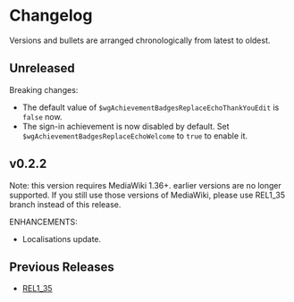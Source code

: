 # Changelog

Versions and bullets are arranged chronologically from latest to oldest.

## Unreleased

Breaking changes:

- The default value of `$wgAchievementBadgesReplaceEchoThankYouEdit` is `false` now.
- The sign-in achievement is now disabled by default. Set `$wgAchievementBadgesReplaceEchoWelcome` to `true` to enable it.

## v0.2.2

Note: this version requires MediaWiki 1.36+. earlier versions are no longer supported.
If you still use those versions of MediaWiki, please use REL1_35 branch instead of this release.

ENHANCEMENTS:

- Localisations update.

## Previous Releases

- [REL1_35](https://github.com/femiwiki/AchievementBadges/blob/REL1_35/CHANGELOG.md)
